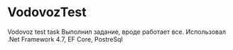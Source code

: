 # VodovozTest
Vodovoz test task
Выполнил задание, вроде работает все. Использовал .Net Framework 4.7, EF Core, PostreSql
